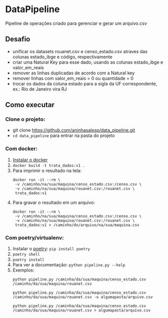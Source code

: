 # DataPipeline

Pipeline de operações criado para gerenciar e gerar um arquivo.csv
 
## Desafio

- unificar os datasets rouanet.csv e censo_estado.csv atraves das colunas estado_ibge e código, respectivamente
- criar uma Natural Key para esse dado, usando as colunas estado_ibge e valor_em_reais
- remover as linhas duplicadas de acordo com a Natural key
- remover linhas com valor_em_reais = 0 ou quantidade = 0
- trocar os dados da coluna estado para a sigla da UF correspondente, ex.: Rio de Janeiro vira RJ

## Como executar
### Clone o projeto:
- git clone https://github.com/aninhasalesp/data_pipeline.git
- `cd data_pipeline` para entrar na pasta do projeto

### Com docker:
1. [Instalar o docker](https://docs.docker.com/get-docker/)
2. `docker build -t trata_dados:v1 .`
3. Para imprimir o resultado na tela: 
    ```
    docker run -it --rm \
     -v /caminho/na/sua/maquina/censo_estado.csv:/censo.csv \
     -v /caminho/na/sua/maquina/rouanet.csv:/rouanet.csv \
     trata_dados:v1

    ```
4. Para gravar o resultado em um arquivo:
    ```
    docker run -it --rm \
     -v /caminho/na/sua/maquina/censo_estado.csv:/censo.csv \
     -v /caminho/na/sua/maquina/rouanet.csv:/rouanet.csv \
     trata_dados:v1 > /caminho/do/arquivo/na/sua/maquina.csv

    ```

### Com poetry/virtualenv:
1. Instalar o [poetry](https://python-poetry.org/docs/#installation): `pip install poetry`
2. `poetry shell`
3. `poetry install`
4. Para ver a documentação: `python pipeline.py --help`
5. Exemplos: 
    ```
    python pipeline.py /caminha/da/sua/maquina/censo_estado.csv /caminho/da/sua/maquina/rouanet.csv

    python pipeline.py /caminha/da/sua/maquina/censo_estado.csv /caminho/da/sua/maquina/rouanet.csv -o algumapasta/arquivo.csv
    
    python pipeline.py /caminha/da/sua/maquina/censo_estado.csv /caminho/da/sua/maquina/rouanet.csv > algumapasta/arquivo.csv

    ```

